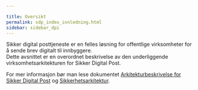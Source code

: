 ```yaml
---

title: Oversikt  
permalink: sdp_index_innledning.html
sidebar: sidebar_dpi
---
```


Sikker digital posttjeneste er en felles løsning for offentlige
virksomheter for å sende brev digitalt til innbyggere.  
Dette avsnittet er en overordnet beskrivelse av den underliggende
virksomhetsarkitekturen for Sikker Digital Post.

For mer informasjon bør man lese dokumentet [Arkitekturbeskrivelse for
Sikker Digital
Post](ArkitekturbeskrivelseforSikkerdigitalposttjenestev1.0.pdf) og
[Sikkerhetsarkitektur](Sikkerhetsarkitektur.pdf).
